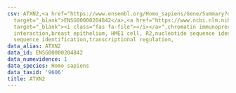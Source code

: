 ```yaml
---
csv: ATXN2,<a href="https://www.ensembl.org/Homo_sapiens/Gene/Summary?db=core;g=ENSG00000204842"
  target="_blank">ENSG00000204842</a>,<a href="https://www.ncbi.nlm.nih.gov/pubmed/22863008"
  target="_blank"><i class="fas fa-file"></i></a>",chromatin immunoprecipitation assay,direct
  interaction,breast epithelium, HME1 cell, R2,nucleotide sequence identification,nucleotide
  sequence identification,transcriptional regulation,
data_alias: ATXN2
data_id: ENSG00000204842
data_numevidence: 1
data_species: Homo sapiens
data_taxid: '9606'
title: ATXN2
---
```

